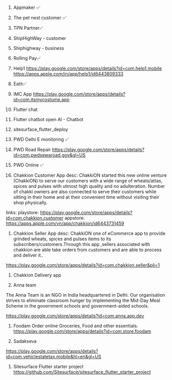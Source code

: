 1. Appmaker ✅
1. The pet nest customer ✅
1. TPN Partner✅

1. ShipHighWay - customer
1. Shiphighway - business
1. Rolling Pay✅

1. Help1
   https://play.google.com/store/apps/details?id=com.help1.mobile
   https://apps.apple.com/in/app/help1/id6443809333

1. Eatit✅
1. IMC App
   https://play.google.com/store/apps/details?id=com.itsmycostume.app

1. Flutter chat

1. Flutter chatbot open AI - Chatbot

1. sitesurface_flutter_deploy

1. PWD Delhi E monitoring ✅
1. PWD Road Repair
   https://play.google.com/store/apps/details?id=com.pwdsewaroad.gov&gl=US

1. PWD Online ✅

1. Chakkion Customer App
   desc: ChakkiON started this new online venture (ChakkiON) to serve our customers with a wide range of wheats/attas, spices and pulses with utmost high quality and no adulteration. Number of chakki owners are also connected to serve their customers while sitting in their home and at their convenient time without visiting their shop physically.

links:
playstore: https://play.google.com/store/apps/details?id=com.chakkion.customer
appstore: https://apps.apple.com/vn/app/chakkion/id6443731459

1. Chakkion Seller App
   desc: ChakkiON one of eCommerce app to provide grinded wheats, spices and pulses items to its subscribers/customers.Through this app ,sellers associated with chakkion are able take orders from customers and are able to process and deliver it..

https://play.google.com/store/apps/details?id=com.chakkion.seller&pli=1

1. Chakkion Delivery app

1. Anna team

The Anna Team is an NGO in India headquartered in Delhi. Our organisation strives to eliminate classroom hunger by implementing the Mid-Day Meal Scheme in the government schools and government-aided schools.

https://play.google.com/store/apps/details?id=com.anna.app.dev

1. Foodam
   Order online Groceries, Food and other essentials.
   https://play.google.com/store/apps/details?id=com.store.foodam

1. Sadakseva

https://play.google.com/store/apps/details?id=com.vehiclestatetax.mobile&hl=en&gl=US

1. Sitesurface Flutter starter project
   https://github.com/Sitesurface/sitesurface_flutter_starter_project
